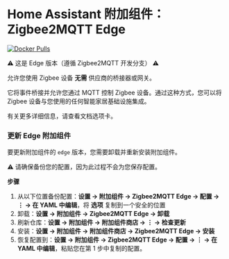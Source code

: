 # Home Assistant 附加组件：Zigbee2MQTT Edge

[![Docker Pulls](https://img.shields.io/docker/pulls/zigbee2mqtt/zigbee2mqtt-edge-amd64.svg?style=flat-square&logo=docker)](https://cloud.docker.com/u/zigbee2mqtt/repository/docker/dwelch2101/zigbee2mqtt-edge-amd64)

⚠️ 这是 Edge 版本（遵循 Zigbee2MQTT 开发分支） ⚠️

允许您使用 Zigbee 设备 **无需** 供应商的桥接器或网关。

它将事件桥接并允许您通过 MQTT 控制 Zigbee 设备。通过这种方式，您可以将 Zigbee 设备与您使用的任何智能家居基础设施集成。

有关更多详细信息，请查看文档选项卡。

### 更新 Edge 附加组件
要更新附加组件的 `edge` 版本，您需要卸载并重新安装附加组件。

⚠️ 请确保备份您的配置，因为此过程不会为您保存配置。

**步骤**
1. 从以下位置备份配置：**设置 → 附加组件 → Zigbee2MQTT Edge → 配置 → ⋮ → 在 YAML 中编辑**，将 **选项** 复制到一个安全的位置
1. 卸载：**设置 → 附加组件 → Zigbee2MQTT Edge → 卸载**
1. 刷新仓库：**设置 → 附加组件 → 附加组件商店 → ⋮ → 检查更新**
1. 安装：**设置 → 附加组件 → 附加组件商店 → Zigbee2MQTT Edge → 安装**
1. 恢复配置到：**设置 → 附加组件 → Zigbee2MQTT Edge → 配置 → ⋮ → 在 YAML 中编辑**，粘贴您在第 1 步中复制的配置。